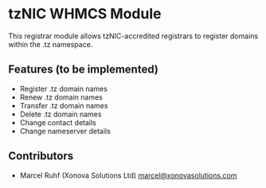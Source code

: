 # tzNIC WHMCS Module
This registrar module allows tzNIC-accredited registrars to register domains within the .tz namespace.

## Features (to be implemented)
* Register .tz domain names
* Renew .tz domain names
* Transfer .tz domain names
* Delete .tz domain names
* Change contact details
* Change nameserver details

## Contributors
* Marcel Ruhf (Xonova Solutions Ltd) [marcel@xonovasolutions.com](mailto:marcel@xonovasolutions.com)
